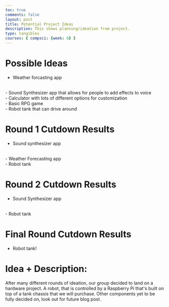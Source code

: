 ```yaml
---
toc: true
comments: false
layout: post
title: Potential Project Ideas
description: This shows planning/ideation from project.
type: tangibles
courses: { compsci: {week: 6} }
---
```


# Possible Ideas
- Weather forcasting app
<br>
- Sound Synthesizer app that allows for people to add effects to voice
<br>
- Calculator with lots of different options for customization
<br>
- Basic RPG game
<br>
- Robot tank that can drive around
<br>

#  Round 1 Cutdown Results
- Sound synthesizer app
<br>
- Weather Forecasting app
<br> 
- Robot tank

# Round 2 Cutdown Results
- Sound Synthesizer app
<br>
- Robot tank

# Final Round Cutdown Results
- Robot tank!

# Idea + Description:
After many different rounds of ideation, our group decided to land on a hardware project. A robot, that is controlled by a Raspberry Pi that's built on top of a tank chassis that we will purchase. Other components yet to be fully decided on, look out for future blog post.
